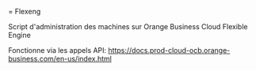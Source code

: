 = Flexeng

Script d'administration des machines sur Orange Business Cloud Flexible Engine

Fonctionne via les appels API: https://docs.prod-cloud-ocb.orange-business.com/en-us/index.html
